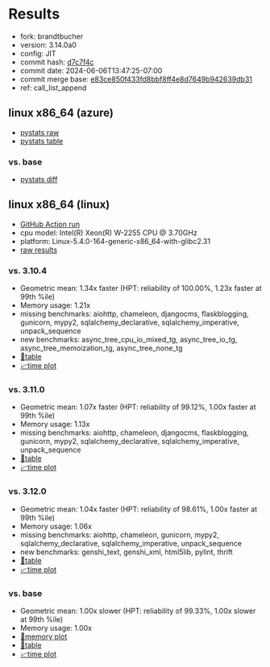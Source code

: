 # Results

- fork: brandtbucher
- version: 3.14.0a0
- config: JIT
- commit hash: [d7c7f4c](https://github.com/brandtbucher/cpython/commit/d7c7f4c)
- commit date: 2024-06-06T13:47:25-07:00
- commit merge base: [e83ce850f433fd8bbf8ff4e8d7649b942639db31](https://github.com/brandtbucher/cpython/commit/e83ce850f433fd8bbf8ff4e8d7649b942639db31)
- ref: call_list_append

## linux x86_64 (azure)

- [pystats raw](bm-20240606-azure-x86_64-brandtbucher-call_list_append-3.14.0a0-d7c7f4c-pystats.json)
- [pystats table](bm-20240606-azure-x86_64-brandtbucher-call_list_append-3.14.0a0-d7c7f4c-pystats.md)

### vs. base

- [pystats diff](bm-20240606-azure-x86_64-brandtbucher-call_list_append-3.14.0a0-d7c7f4c-pystats-vs-base.md)

## linux x86_64 (linux)

- [GitHub Action run](https://github.com/faster-cpython/benchmarking/actions/runs/9407624996)
- cpu model: Intel(R) Xeon(R) W-2255 CPU @ 3.70GHz
- platform: Linux-5.4.0-164-generic-x86_64-with-glibc2.31
- [raw results](bm-20240606-linux-x86_64-brandtbucher-call_list_append-3.14.0a0-d7c7f4c.json)

### vs. 3.10.4

- Geometric mean: 1.34x faster (HPT: reliability of 100.00%, 1.23x faster at 99th %ile)
- Memory usage: 1.21x
- missing benchmarks: aiohttp, chameleon, djangocms, flaskblogging, gunicorn, mypy2, sqlalchemy_declarative, sqlalchemy_imperative, unpack_sequence
- new benchmarks: async_tree_cpu_io_mixed_tg, async_tree_io_tg, async_tree_memoization_tg, async_tree_none_tg
- [📄table](bm-20240606-linux-x86_64-brandtbucher-call_list_append-3.14.0a0-d7c7f4c-vs-3.10.4.md)
- [📈time plot](bm-20240606-linux-x86_64-brandtbucher-call_list_append-3.14.0a0-d7c7f4c-vs-3.10.4.png)

### vs. 3.11.0

- Geometric mean: 1.07x faster (HPT: reliability of 99.12%, 1.00x faster at 99th %ile)
- Memory usage: 1.13x
- missing benchmarks: aiohttp, chameleon, djangocms, flaskblogging, gunicorn, mypy2, sqlalchemy_declarative, sqlalchemy_imperative, unpack_sequence
- [📄table](bm-20240606-linux-x86_64-brandtbucher-call_list_append-3.14.0a0-d7c7f4c-vs-3.11.0.md)
- [📈time plot](bm-20240606-linux-x86_64-brandtbucher-call_list_append-3.14.0a0-d7c7f4c-vs-3.11.0.png)

### vs. 3.12.0

- Geometric mean: 1.04x faster (HPT: reliability of 98.61%, 1.00x faster at 99th %ile)
- Memory usage: 1.06x
- missing benchmarks: aiohttp, chameleon, gunicorn, mypy2, sqlalchemy_declarative, sqlalchemy_imperative, unpack_sequence
- new benchmarks: genshi_text, genshi_xml, html5lib, pylint, thrift
- [📄table](bm-20240606-linux-x86_64-brandtbucher-call_list_append-3.14.0a0-d7c7f4c-vs-3.12.0.md)
- [📈time plot](bm-20240606-linux-x86_64-brandtbucher-call_list_append-3.14.0a0-d7c7f4c-vs-3.12.0.png)

### vs. base

- Geometric mean: 1.00x slower (HPT: reliability of 99.33%, 1.00x slower at 99th %ile)
- Memory usage: 1.00x
- [🧠memory plot](bm-20240606-linux-x86_64-brandtbucher-call_list_append-3.14.0a0-d7c7f4c-vs-base-mem.png)
- [📄table](bm-20240606-linux-x86_64-brandtbucher-call_list_append-3.14.0a0-d7c7f4c-vs-base.md)
- [📈time plot](bm-20240606-linux-x86_64-brandtbucher-call_list_append-3.14.0a0-d7c7f4c-vs-base.png)

